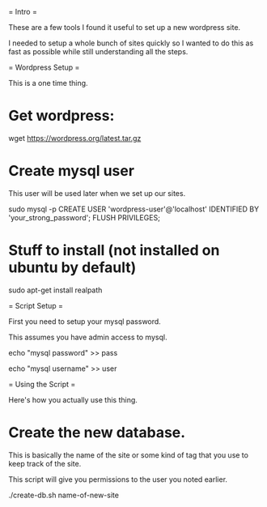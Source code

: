 = Intro =

These are a few tools I found it useful to set up a new wordpress site.

I needed to setup a whole bunch of sites quickly so I wanted to do this as fast as possible while still understanding all the steps.

= Wordpress Setup =

This is a one time thing.

# Get wordpress:

wget https://wordpress.org/latest.tar.gz

# Create mysql user

This user will be used later when we set up our sites.

sudo mysql -p 
CREATE USER 'wordpress-user'@'localhost' IDENTIFIED BY 'your_strong_password';
FLUSH PRIVILEGES;

# Stuff to install (not installed on ubuntu by default)

sudo apt-get install realpath

= Script Setup =

First you need to setup your mysql password.

This assumes you have admin access to mysql.

echo "mysql password" >> pass

echo "mysql username" >> user

= Using the Script =

Here's how you actually use this thing.

# Create the new database. 

This is basically the name of the site or some kind of tag that you use to keep track of the site. 

This script will give you permissions to the user you noted earlier.

./create-db.sh name-of-new-site

#  
